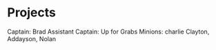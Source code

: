 Projects
========
Captain: Brad
Assistant Captain: Up for Grabs
Minions: charlie Clayton, Addayson, Nolan
